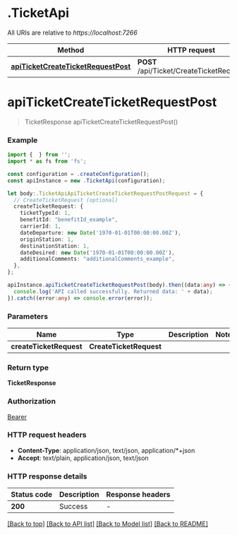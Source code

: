 # .TicketApi

All URIs are relative to *https://localhost:7266*

Method | HTTP request | Description
------------- | ------------- | -------------
[**apiTicketCreateTicketRequestPost**](TicketApi.md#apiTicketCreateTicketRequestPost) | **POST** /api/Ticket/CreateTicketRequest | 


# **apiTicketCreateTicketRequestPost**
> TicketResponse apiTicketCreateTicketRequestPost()


### Example


```typescript
import {  } from '';
import * as fs from 'fs';

const configuration = .createConfiguration();
const apiInstance = new .TicketApi(configuration);

let body:.TicketApiApiTicketCreateTicketRequestPostRequest = {
  // CreateTicketRequest (optional)
  createTicketRequest: {
    ticketTypeId: 1,
    benefitId: "benefitId_example",
    carrierId: 1,
    dateDeparture: new Date('1970-01-01T00:00:00.00Z'),
    originStation: 1,
    destinationStation: 1,
    dateDesired: new Date('1970-01-01T00:00:00.00Z'),
    additionalComments: "additionalComments_example",
  },
};

apiInstance.apiTicketCreateTicketRequestPost(body).then((data:any) => {
  console.log('API called successfully. Returned data: ' + data);
}).catch((error:any) => console.error(error));
```


### Parameters

Name | Type | Description  | Notes
------------- | ------------- | ------------- | -------------
 **createTicketRequest** | **CreateTicketRequest**|  |


### Return type

**TicketResponse**

### Authorization

[Bearer](README.md#Bearer)

### HTTP request headers

 - **Content-Type**: application/json, text/json, application/*+json
 - **Accept**: text/plain, application/json, text/json


### HTTP response details
| Status code | Description | Response headers |
|-------------|-------------|------------------|
**200** | Success |  -  |

[[Back to top]](#) [[Back to API list]](README.md#documentation-for-api-endpoints) [[Back to Model list]](README.md#documentation-for-models) [[Back to README]](README.md)


